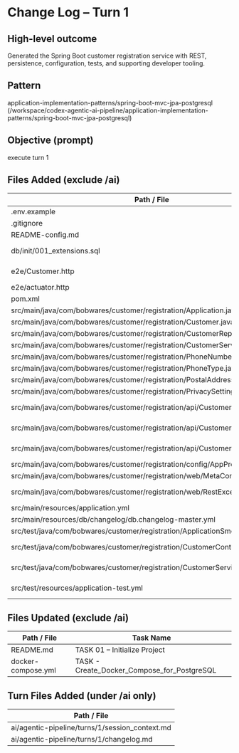 # Change Log – Turn 1

## High-level outcome
Generated the Spring Boot customer registration service with REST, persistence, configuration, tests, and supporting developer tooling.

## Pattern
application-implementation-patterns/spring-boot-mvc-jpa-postgresql (/workspace/codex-agentic-ai-pipeline/application-implementation-patterns/spring-boot-mvc-jpa-postgresql)

## Objective (prompt)
execute turn 1

## Files Added (exclude /ai)
| Path / File | Task Name |
| ----------- | --------- |
| .env.example | TASK 01 – Initialize Project |
| .gitignore | TASK 01 – Initialize Project |
| README-config.md | TASK 01 – Initialize Project |
| db/init/001_extensions.sql | TASK - Create_Docker_Compose_for_PostgreSQL |
| e2e/Customer.http | TASK – Generate CRUD with OpenAPI, Unit Tests, and E2E HTTP |
| e2e/actuator.http | TASK 01 – Initialize Project |
| pom.xml | TASK 01 – Initialize Project |
| src/main/java/com/bobwares/customer/registration/Application.java | TASK 01 – Initialize Project |
| src/main/java/com/bobwares/customer/registration/Customer.java | TASK - Create Persistence Layer |
| src/main/java/com/bobwares/customer/registration/CustomerRepository.java | TASK - Create Persistence Layer |
| src/main/java/com/bobwares/customer/registration/CustomerService.java | TASK - Create Persistence Layer |
| src/main/java/com/bobwares/customer/registration/PhoneNumber.java | TASK - Create Persistence Layer |
| src/main/java/com/bobwares/customer/registration/PhoneType.java | TASK - Create Persistence Layer |
| src/main/java/com/bobwares/customer/registration/PostalAddress.java | TASK - Create Persistence Layer |
| src/main/java/com/bobwares/customer/registration/PrivacySettings.java | TASK - Create Persistence Layer |
| src/main/java/com/bobwares/customer/registration/api/CustomerController.java | TASK – Generate CRUD with OpenAPI, Unit Tests, and E2E HTTP |
| src/main/java/com/bobwares/customer/registration/api/CustomerDto.java | TASK – Generate CRUD with OpenAPI, Unit Tests, and E2E HTTP |
| src/main/java/com/bobwares/customer/registration/api/CustomerMapper.java | TASK – Generate CRUD with OpenAPI, Unit Tests, and E2E HTTP |
| src/main/java/com/bobwares/customer/registration/config/AppProperties.java | TASK 01 – Initialize Project |
| src/main/java/com/bobwares/customer/registration/web/MetaController.java | TASK 01 – Initialize Project |
| src/main/java/com/bobwares/customer/registration/web/RestExceptionHandler.java | TASK – Generate CRUD with OpenAPI, Unit Tests, and E2E HTTP |
| src/main/resources/application.yml | TASK 01 – Initialize Project |
| src/main/resources/db/changelog/db.changelog-master.yml | TASK - Create Persistence Layer |
| src/test/java/com/bobwares/customer/registration/ApplicationSmokeTest.java | TASK 01 – Initialize Project |
| src/test/java/com/bobwares/customer/registration/CustomerControllerIT.java | TASK – Generate CRUD with OpenAPI, Unit Tests, and E2E HTTP |
| src/test/java/com/bobwares/customer/registration/CustomerServiceTests.java | TASK – Generate CRUD with OpenAPI, Unit Tests, and E2E HTTP |
| src/test/resources/application-test.yml | TASK – Generate CRUD with OpenAPI, Unit Tests, and E2E HTTP |

## Files Updated (exclude /ai)
| Path / File | Task Name |
| ----------- | --------- |
| README.md | TASK 01 – Initialize Project |
| docker-compose.yml | TASK - Create_Docker_Compose_for_PostgreSQL |

## Turn Files Added (under /ai only)
| Path / File |
| ----------- |
| ai/agentic-pipeline/turns/1/session_context.md |
| ai/agentic-pipeline/turns/1/changelog.md |
